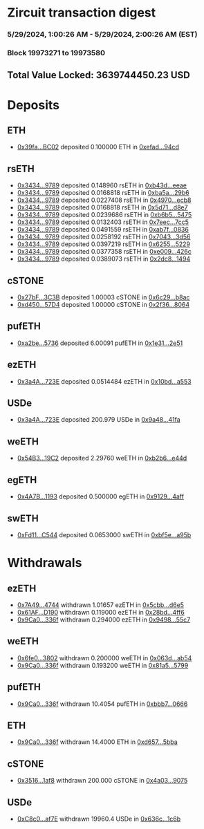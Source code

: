 # Zircuit transaction digest
### 5/29/2024, 1:00:26 AM - 5/29/2024, 2:00:26 AM (EST)
### Block 19973271 to 19973580

## Total Value Locked: 3639744450.23 USD

# Deposits
## ETH
- [0x39fa...BC02](https://etherscan.io/address/0x39faB164c4f04dE86B543B04594783996D3dBC02) deposited 0.100000 ETH in [0xefad...94cd](https://etherscan.io/tx/0x39faB164c4f04dE86B543B04594783996D3dBC02)
## rsETH
- [0x3434...9789](https://etherscan.io/address/0x34349c5569e7B846c3558961552D2202760A9789) deposited 0.148960 rsETH in [0xb43d...eeae](https://etherscan.io/tx/0x34349c5569e7B846c3558961552D2202760A9789)
- [0x3434...9789](https://etherscan.io/address/0x34349c5569e7B846c3558961552D2202760A9789) deposited 0.0168818 rsETH in [0xba5a...29b6](https://etherscan.io/tx/0x34349c5569e7B846c3558961552D2202760A9789)
- [0x3434...9789](https://etherscan.io/address/0x34349c5569e7B846c3558961552D2202760A9789) deposited 0.0227408 rsETH in [0x4970...ecb8](https://etherscan.io/tx/0x34349c5569e7B846c3558961552D2202760A9789)
- [0x3434...9789](https://etherscan.io/address/0x34349c5569e7B846c3558961552D2202760A9789) deposited 0.0168818 rsETH in [0x5d71...d8e7](https://etherscan.io/tx/0x34349c5569e7B846c3558961552D2202760A9789)
- [0x3434...9789](https://etherscan.io/address/0x34349c5569e7B846c3558961552D2202760A9789) deposited 0.0239686 rsETH in [0xb6b5...5475](https://etherscan.io/tx/0x34349c5569e7B846c3558961552D2202760A9789)
- [0x3434...9789](https://etherscan.io/address/0x34349c5569e7B846c3558961552D2202760A9789) deposited 0.0132403 rsETH in [0x7eec...7cc5](https://etherscan.io/tx/0x34349c5569e7B846c3558961552D2202760A9789)
- [0x3434...9789](https://etherscan.io/address/0x34349c5569e7B846c3558961552D2202760A9789) deposited 0.0491559 rsETH in [0xab7f...0836](https://etherscan.io/tx/0x34349c5569e7B846c3558961552D2202760A9789)
- [0x3434...9789](https://etherscan.io/address/0x34349c5569e7B846c3558961552D2202760A9789) deposited 0.0258192 rsETH in [0x7043...3d56](https://etherscan.io/tx/0x34349c5569e7B846c3558961552D2202760A9789)
- [0x3434...9789](https://etherscan.io/address/0x34349c5569e7B846c3558961552D2202760A9789) deposited 0.0397219 rsETH in [0x6255...5229](https://etherscan.io/tx/0x34349c5569e7B846c3558961552D2202760A9789)
- [0x3434...9789](https://etherscan.io/address/0x34349c5569e7B846c3558961552D2202760A9789) deposited 0.0377358 rsETH in [0xe009...426c](https://etherscan.io/tx/0x34349c5569e7B846c3558961552D2202760A9789)
- [0x3434...9789](https://etherscan.io/address/0x34349c5569e7B846c3558961552D2202760A9789) deposited 0.0389073 rsETH in [0x2dc8...1494](https://etherscan.io/tx/0x34349c5569e7B846c3558961552D2202760A9789)
## cSTONE
- [0x27bF...3C3B](https://etherscan.io/address/0x27bFBbeE1C9E400E417a2c19e8e47Afb506f3C3B) deposited 1.00003 cSTONE in [0x6c29...b8ac](https://etherscan.io/tx/0x27bFBbeE1C9E400E417a2c19e8e47Afb506f3C3B)
- [0xd450...57D4](https://etherscan.io/address/0xd450428E5544e619b73b07DefBcf3AF8dbB257D4) deposited 1.00000 cSTONE in [0x2f36...8064](https://etherscan.io/tx/0xd450428E5544e619b73b07DefBcf3AF8dbB257D4)
## pufETH
- [0xa2be...5736](https://etherscan.io/address/0xa2be8E05Dbf7F060D565D19BD1DcB94305A35736) deposited 6.00091 pufETH in [0x1e31...2e51](https://etherscan.io/tx/0xa2be8E05Dbf7F060D565D19BD1DcB94305A35736)
## ezETH
- [0x3a4A...723E](https://etherscan.io/address/0x3a4A2aca0A99905a0dDfa67435bc9F274070723E) deposited 0.0514484 ezETH in [0x10bd...a553](https://etherscan.io/tx/0x3a4A2aca0A99905a0dDfa67435bc9F274070723E)
## USDe
- [0x3a4A...723E](https://etherscan.io/address/0x3a4A2aca0A99905a0dDfa67435bc9F274070723E) deposited 200.979 USDe in [0x9a48...41fa](https://etherscan.io/tx/0x3a4A2aca0A99905a0dDfa67435bc9F274070723E)
## weETH
- [0x54B3...19C2](https://etherscan.io/address/0x54B33FA0824155fe400a862731053d778C0319C2) deposited 2.29760 weETH in [0xb2b6...e44d](https://etherscan.io/tx/0x54B33FA0824155fe400a862731053d778C0319C2)
## egETH
- [0x4A7B...1193](https://etherscan.io/address/0x4A7B6032AACabAa953E0cE9C4753321a635a1193) deposited 0.500000 egETH in [0x9129...4aff](https://etherscan.io/tx/0x4A7B6032AACabAa953E0cE9C4753321a635a1193)
## swETH
- [0xFd11...C544](https://etherscan.io/address/0xFd11FAC49BC21Fad4a006763dF8ffd6e8339C544) deposited 0.0653000 swETH in [0xbf5e...a95b](https://etherscan.io/tx/0xFd11FAC49BC21Fad4a006763dF8ffd6e8339C544)
# Withdrawals
## ezETH
- [0x7A49...4744](https://etherscan.io/address/0x7A493Be5c2ce014cD049Bf178a1ac0Db1B434744) withdrawn 1.01657 ezETH in [0x5cbb...d6e5](https://etherscan.io/tx/0x7A493Be5c2ce014cD049Bf178a1ac0Db1B434744)
- [0x61AF...D190](https://etherscan.io/address/0x61AF7939cd1Dd558f5b214B9822354AA84c0D190) withdrawn 0.119000 ezETH in [0x28bd...4ff6](https://etherscan.io/tx/0x61AF7939cd1Dd558f5b214B9822354AA84c0D190)
- [0x9Ca0...336f](https://etherscan.io/address/0x9Ca0746c56262EBc2057803810cAb19A8ae0336f) withdrawn 0.294000 ezETH in [0x9498...55c7](https://etherscan.io/tx/0x9Ca0746c56262EBc2057803810cAb19A8ae0336f)
## weETH
- [0x6fe0...3802](https://etherscan.io/address/0x6fe03d777652D29169B6ce720f5D225F63B93802) withdrawn 0.200000 weETH in [0x063d...ab54](https://etherscan.io/tx/0x6fe03d777652D29169B6ce720f5D225F63B93802)
- [0x9Ca0...336f](https://etherscan.io/address/0x9Ca0746c56262EBc2057803810cAb19A8ae0336f) withdrawn 0.193200 weETH in [0x81a5...5799](https://etherscan.io/tx/0x9Ca0746c56262EBc2057803810cAb19A8ae0336f)
## pufETH
- [0x9Ca0...336f](https://etherscan.io/address/0x9Ca0746c56262EBc2057803810cAb19A8ae0336f) withdrawn 10.4054 pufETH in [0xbbb7...0666](https://etherscan.io/tx/0x9Ca0746c56262EBc2057803810cAb19A8ae0336f)
## ETH
- [0x9Ca0...336f](https://etherscan.io/address/0x9Ca0746c56262EBc2057803810cAb19A8ae0336f) withdrawn 14.4000 ETH in [0xd657...5bba](https://etherscan.io/tx/0x9Ca0746c56262EBc2057803810cAb19A8ae0336f)
## cSTONE
- [0x3516...1af8](https://etherscan.io/address/0x3516901e0b57536631589B60650FaF48bF371af8) withdrawn 200.000 cSTONE in [0x4a03...9075](https://etherscan.io/tx/0x3516901e0b57536631589B60650FaF48bF371af8)
## USDe
- [0xC8c0...af7E](https://etherscan.io/address/0xC8c0ec5700a141641059143fB567b83f298Aaf7E) withdrawn 19960.4 USDe in [0x636c...1c6b](https://etherscan.io/tx/0xC8c0ec5700a141641059143fB567b83f298Aaf7E)
